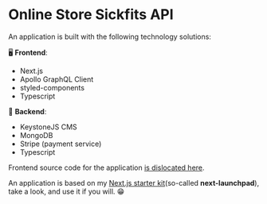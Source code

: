 # Online Store Sickfits API

An application is built with the following technology solutions:

🖥 **Frontend**:

-   Next.js
-   Apollo GraphQL Client
-   styled-components
-   Typescript

📡 **Backend**:

-   KeystoneJS CMS
-   MongoDB
-   Stripe (payment service)
-   Typescript

Frontend source code for the application [is dislocated here](https://github.com/dvakatsiienko/online-store-sickfits-ui).

An application is based on my [Next.js starter kit](https://github.com/dvakatsiienko/next-launchpad)(so-called **next-launchpad**), take a look, and use it if you will. 😁
